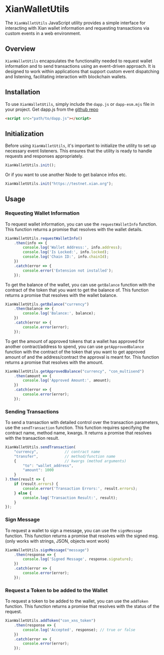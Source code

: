 # XianWalletUtils

The `XianWalletUtils` JavaScript utility provides a simple interface for interacting with Xian wallet information and requesting transactions via custom events in a web environment.

## Overview

`XianWalletUtils` encapsulates the functionality needed to request wallet information and to send transactions using an event-driven approach. It is designed to work within applications that support custom event dispatching and listening, facilitating interaction with blockchain wallets.

## Installation

To use `XianWalletUtils`, simply include the `dapp.js` or `dapp-esm.mjs` file in your project.
Get dapp.js from the [github repo](https://github.com/xian-network/dapp-utils)

```html
<script src="path/to/dapp.js"></script>
```

## Initialization

Before using `XianWalletUtils`, it's important to initialize the utility to set up necessary event listeners. This ensures that the utility is ready to handle requests and responses appropriately.

```javascript
XianWalletUtils.init();
```

Or if you want to use another Node to get balance infos etc.

```javascript
XianWalletUtils.init("https://testnet.xian.org");
```

## Usage

### Requesting Wallet Information

To request wallet information, you can use the `requestWalletInfo` function. This function returns a promise that resolves with the wallet details.

```javascript
XianWalletUtils.requestWalletInfo()
    .then(info => {
        console.log('Wallet Address:', info.address);
        console.log('Is Locked:', info.locked);
        console.log('Chain ID:', info.chainId);
    })
    .catch(error => {
        console.error('Extension not installed');
    });
```

To get the balance of the wallet, you can use `getBalance` function with the contract of the token that you want to get the balance of. This function returns a promise that resolves with the wallet balance.

```javascript
XianWalletUtils.getBalance("currency")
    .then(balance => {
        console.log('Balance:', balance);
    })
    .catch(error => {
        console.error(error);
    });
```

To get the amount of approved tokens that a wallet has approved for another contract/address to spend, you can use `getApprovedBalance` function with the contract of the token that you want to get approved amount of and the address/contract the approval is meant for. This function returns a promise that resolves with the amount.

```javascript
XianWalletUtils.getApprovedBalance("currency", "con_multisend")
    .then(amount => {
        console.log('Approved Amount:', amount);
    })
    .catch(error => {
        console.error(error);
    });
```

### Sending Transactions

To send a transaction with detailed control over the transaction parameters, use the `sendTransaction` function. This function requires specifying the contract name, method name, kwargs. It returns a promise that resolves with the transaction result.

```javascript
XianWalletUtils.sendTransaction(
    "currency",            // contract name
    "transfer",            // method/function name
    {                      // kwargs (method arguments)
        "to": "wallet_address",
        "amount": 1000
    }
).then(result => {
    if (result.errors) {
        console.error('Transaction Errors:', result.errors);
    } else {
        console.log('Transaction Result:', result);
    }
});
```

### Sign Message

To request a wallet to sign a message, you can use the `signMessage` function. This function returns a promise that resolves with the signed msg. (only works with strings, JSON, objects wont work)

```javascript
XianWalletUtils.signMessage("message")
    .then(response => {
        console.log('Signed Message', response.signature);
    })
    .catch(error => {
        console.error(error);
    });
```

### Request a Token to be added to the Wallet

To request a token to be added to the wallet, you can use the `addToken` function. This function returns a promise that resolves with the status of the request.

```javascript
XianWalletUtils.addToken("con_xns_token")
    .then(response => {
        console.log('Accepted', response); // true or false
    })
    .catch(error => {
        console.error(error);
    });
```
